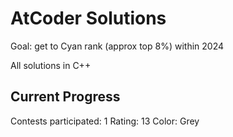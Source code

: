 # AtCoder Solutions

Goal: get to Cyan rank (approx top 8%) within 2024

All solutions in C++

## Current Progress

Contests participated: 1
Rating: 13
Color: Grey

